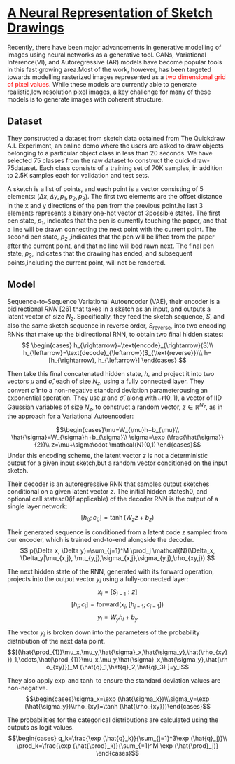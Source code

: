 # [A Neural Representation of Sketch Drawings](https://arxiv.org/abs/1704.03477)

Recently,  there have been major advancements in generative modelling of images using neural networks as a generative tool. GANs, Variational Inference(VI), and Autoregressive (AR) models have become popular tools in this fast growing area.Most of the work, however, has been targeted towards modelling rasterized images represented as a <font style="color:red">two dimensional grid of pixel values</font>. While these models are currently able to generate realistic,low resolution pixel images, a key challenge for many of these models is to generate images with coherent structure.

## Dataset
They constructed a dataset from sketch data obtained from The Quickdraw A.I. Experiment, an online demo where the users are asked to draw objects belonging to a particular object class in less than 20 seconds. We have selected 75 classes from the raw dataset to construct the quick draw-75dataset. Each class consists of a training set of 70K samples, in addition to 2.5K samples each for validation and test sets.

A sketch is a list of points, and each point is a vector consisting of 5 elements: $(\Delta x, \Delta y, p_1, p_2, p_3)$. The first two elements are the offset distance in the x and y directions of the pen from the previous point.he last 3 elements represents a binary one-hot vector of 3possible states.  The first pen state, $p_1$, indicates that the pen is currently touching the paper, and that a line will be drawn connecting the next point with the current point. The second pen state, $p_2$ ,indicates that the pen will be lifted from the paper after the current point, and that no line will bed rawn next.  The final pen state, $p_3$, indicates that the drawing has ended, and subsequent points,including the current point, will not be rendered.


## Model

Sequence-to-Sequence Variational Autoencoder (VAE), their encoder is a bidirectional $RNN$ [26] that takes in a sketch as an input, and outputs a latent vector of size $N_z$. Specifically, they feed the sketch sequence, $S$, and also the same sketch sequence in reverse order, $S_{\text{reverse}}$, into two encoding RNNs that make up the bidirectional RNN, to obtain two final hidden states:
$$
\begin{cases}
h_{\rightarrow}=\text{encode}_{\rightarrow}(S)\\
h_{\leftarrow}=\text{decode}_{\leftarrow}(S_{\text{reverse}})\\
h=[h_{\rightarrow}, h_{\leftarrow}]
\end{cases}
$$

Then take this final concatenated hidden state, $h$, and project it into two vectors $\mu$ and $\hat{\sigma}$, each of size $N_z$, using a fully connected layer. They convert $\hat{\sigma}$ into a non-negative standard deviation parameterσusing an exponential operation. They use $\mu$ and $\hat{\sigma}$, along with $\mathcal{N}(0,1)$, a vector of IID Gaussian variables of size $N_z$,  to construct a random vector, $z\in \mathbb{R}^{N_z}$, as in the approach for a Variational Autoencoder:

$$\begin{cases}\mu=W_{\mu}h+b_{\mu}\\
\hat{\sigma}=W_{\sigma}h+b_{\sigma}\\
\sigma=\exp (\frac{\hat{\sigma}}{2})\\
z=\mu+\sigma\odot \mathcal{N}(0,1)
\end{cases}$$
Under this encoding scheme, the latent vector $z$ is not a deterministic output for a given input sketch,but a random vector conditioned on the input sketch.

Their decoder is an autoregressive RNN that samples output sketches conditional on a given latent vector $z$. The initial hidden statesh0, and optional cell statesc0(if applicable) of the decoder RNN is the output of a single layer network:
$$[h_0;c_0]=\tanh (W_z z+b_z)$$

Their generated sequence is conditioned from a latent code $z$ sampled from our encoder, which is trained end-to-end alongside the decoder.
$$
p(\Delta x, \Delta y)=\sum_{j=1}^M \prod_j \mathcal{N}(\Delta_x, \Delta_y|\mu_{x,j}, \mu_{y,j},\sigma_{x,j},\sigma_{y,j},\rho_{xy,j})
$$

The next hidden state of the RNN, generated with its forward operation, projects into the output vector $y_i$ using a fully-connected layer:
$$x_i=[S_{i-1}:z]$$
$$[h_i;c_i]=\text{forward}(x_i, [h_{i-1};c_{i-1}])$$
$$y_i=W_yh_i+b_y$$

The vector $y_i$ is broken down into the parameters of the probability distribution of the next data point.
$$[(\hat{\prod_{1}}\mu_x,\mu_y,\hat{\sigma}_x,\hat{\sigma_y},\hat{\rho_{xy}})_1,\cdots,\hat{\prod_{1}}\mu_x,\mu_y,\hat{\sigma}_x,\hat{\sigma_y},\hat{\rho_{xy}})_M (\hat{q}_1,\hat{q}_2,\hat{q}_3) ]=y_i$$

They also apply $\exp$ and $\tanh$ to ensure the standard deviation values are non-negative.
$$\begin{cases}\sigma_x=\exp (\hat{\sigma_x})\\\sigma_y=\exp (\hat{\sigma_y})\\rho_{xy}=\tanh (\hat{\rho_{xy}})\end{cases}$$

The probabilities for the categorical distributions are calculated using the outputs as logit values.
$$\begin{cases}
q_k=\frac{\exp (\hat{q}_k)}{\sum_{j=1}^3\exp (\hat{q}_j)}\\
\prod_k=\frac{\exp (\hat{\prod}_k)}{\sum_{=1}^M \exp (\hat{\prod}_j)}
\end{cases}$$
